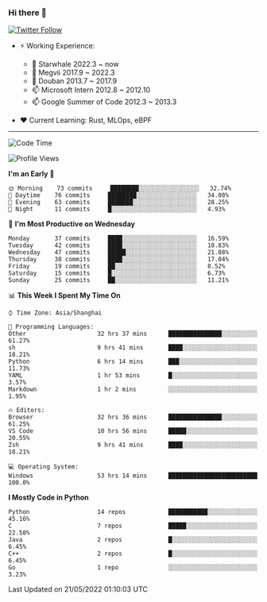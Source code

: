 ### Hi there 👋

[![Twitter Follow](https://img.shields.io/twitter/follow/tianweidut?style=social)](https://twitter.com/tianweidut)

- ⚡ Working Experience:
  - 🔭 Starwhale 2022.3 ~ now
  - 🌱 Megvii 2017.9 ~ 2022.3
  - 🌱 Douban 2013.7 ~ 2017.9
  - 📫 Microsoft Intern 2012.8 ~ 2012.10
  - 📫 Google Summer of Code 2012.3 ~ 2013.3

- ❤️ Current Learning: Rust, MLOps, eBPF

---
<!--START_SECTION:waka-->
![Code Time](http://img.shields.io/badge/Code%20Time-0%20secs-blue)

![Profile Views](http://img.shields.io/badge/Profile%20Views-93-blue)

**I'm an Early 🐤** 

```text
🌞 Morning    73 commits     ████████░░░░░░░░░░░░░░░░░   32.74% 
🌆 Daytime    76 commits     ████████░░░░░░░░░░░░░░░░░   34.08% 
🌃 Evening    63 commits     ███████░░░░░░░░░░░░░░░░░░   28.25% 
🌙 Night      11 commits     █░░░░░░░░░░░░░░░░░░░░░░░░   4.93%

```
📅 **I'm Most Productive on Wednesday** 

```text
Monday       37 commits     ████░░░░░░░░░░░░░░░░░░░░░   16.59% 
Tuesday      42 commits     ████░░░░░░░░░░░░░░░░░░░░░   18.83% 
Wednesday    47 commits     █████░░░░░░░░░░░░░░░░░░░░   21.08% 
Thursday     38 commits     ████░░░░░░░░░░░░░░░░░░░░░   17.04% 
Friday       19 commits     ██░░░░░░░░░░░░░░░░░░░░░░░   8.52% 
Saturday     15 commits     █░░░░░░░░░░░░░░░░░░░░░░░░   6.73% 
Sunday       25 commits     ██░░░░░░░░░░░░░░░░░░░░░░░   11.21%

```


📊 **This Week I Spent My Time On** 

```text
⌚︎ Time Zone: Asia/Shanghai

💬 Programming Languages: 
Other                    32 hrs 37 mins      ███████████████░░░░░░░░░░   61.27% 
sh                       9 hrs 41 mins       ████░░░░░░░░░░░░░░░░░░░░░   18.21% 
Python                   6 hrs 14 mins       ███░░░░░░░░░░░░░░░░░░░░░░   11.73% 
YAML                     1 hr 53 mins        █░░░░░░░░░░░░░░░░░░░░░░░░   3.57% 
Markdown                 1 hr 2 mins         ░░░░░░░░░░░░░░░░░░░░░░░░░   1.95%

🔥 Editors: 
Browser                  32 hrs 36 mins      ███████████████░░░░░░░░░░   61.25% 
VS Code                  10 hrs 56 mins      █████░░░░░░░░░░░░░░░░░░░░   20.55% 
Zsh                      9 hrs 41 mins       ████░░░░░░░░░░░░░░░░░░░░░   18.21%

💻 Operating System: 
Windows                  53 hrs 14 mins      █████████████████████████   100.0%

```

**I Mostly Code in Python** 

```text
Python                   14 repos            ███████████░░░░░░░░░░░░░░   45.16% 
C                        7 repos             █████░░░░░░░░░░░░░░░░░░░░   22.58% 
Java                     2 repos             █░░░░░░░░░░░░░░░░░░░░░░░░   6.45% 
C++                      2 repos             █░░░░░░░░░░░░░░░░░░░░░░░░   6.45% 
Go                       1 repo              ░░░░░░░░░░░░░░░░░░░░░░░░░   3.23%

```



 Last Updated on 21/05/2022 01:10:03 UTC
<!--END_SECTION:waka-->